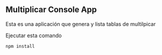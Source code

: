 ## Multiplicar Console App

Esta es una aplicación que genera y lista tablas de multilpicar

Ejecutar esta comando

```
npm install
```
